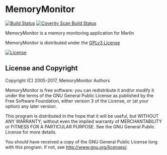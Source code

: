 # MemoryMonitor
[![Build Status](https://travis-ci.org/iLCSoft/MemoryMonitor.svg?branch=master)](https://travis-ci.org/iLCSoft/MemoryMonitor)
[![Coverity Scan Build Status](https://scan.coverity.com/projects/12367/badge.svg)](https://scan.coverity.com/projects/ilcsoft-memorymonitor)

MemoryMonitor is a memory monitoring application for Marlin

MemoryMonitor is distributed under the [GPLv3 License](http://www.gnu.org/licenses/gpl-3.0.en.html)

[![License](https://www.gnu.org/graphics/gplv3-127x51.png)](https://www.gnu.org/licenses/gpl-3.0.en.html)

## License and Copyright
Copyright (C) 2005-2017, MemoryMonitor Authors

MemoryMonitor is free software: you can redistribute it and/or modify it under the terms of the GNU General Public License as published by the Free Software Foundation, either version 3 of the License, or (at your option) any later version.

This program is distributed in the hope that it will be useful, but WITHOUT ANY WARRANTY; without even the implied warranty of MERCHANTABILITY or FITNESS FOR A PARTICULAR PURPOSE.  See the GNU General Public License for more details.

You should have received a copy of the GNU General Public License long with this program.  If not, see <http://www.gnu.org/licenses/>.
